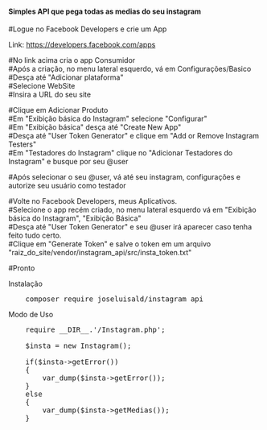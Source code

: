 <h4>Simples API que pega todas as medias do seu instagram</h4>

#Logue no Facebook Developers e crie um App<br>

Link: https://developers.facebook.com/apps<br>

#No link acima cria o app Consumidor<br>
#Após a criação, no menu lateral esquerdo, vá em Configurações/Basico<br>
    #Desça até "Adicionar plataforma"<br>
    #Selecione WebSite<br>
    #Insira a URL do seu site<br>

#Clique em Adicionar Produto<br>
#Em "Exibição básica do Instagram" selecione "Configurar"<br>
    #Em "Exibição básica" desça até "Create New App"<br>
    #Desça até "User Token Generator" e clique em "Add or Remove Instagram Testers"<br>
    #Em "Testadores do Instagram" clique no "Adicionar Testadores do Instagram" e busque por seu @user<br>

#Após selecionar o seu @user, vá até seu instagram, configurações e autorize seu usuário como testador<br>

#Volte no Facebook Developers, meus Aplicativos.<br>
#Selecione o app recém criado, no menu lateral esquerdo vá em "Exibição básica do Instagram", "Exibição Básica"<br>
#Desça até "User Token Generator" e seu @user irá aparecer caso tenha feito tudo certo.<br>
#Clique em "Generate Token" e salve o token em um arquivo "raiz_do_site/vendor/instagram_api/src/insta_token.txt"<br>

#Pronto<br>

Instalação<br>

<pre>
    composer require joseluisald/instagram_api
</pre>

Modo de Uso
<pre>
    require __DIR__.'/Instagram.php';

    $insta = new Instagram();

    if($insta->getError())
    {
        var_dump($insta->getError());
    }
    else
    {
        var_dump($insta->getMedias());
    }
</pre>
